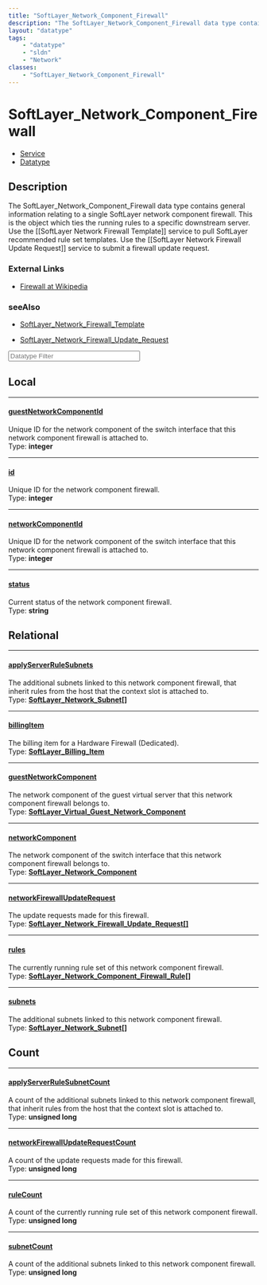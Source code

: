 ```yaml
---
title: "SoftLayer_Network_Component_Firewall"
description: "The SoftLayer_Network_Component_Firewall data type contains general information relating to a single SoftLayer network c... "
layout: "datatype"
tags:
    - "datatype"
    - "sldn"
    - "Network"
classes:
    - "SoftLayer_Network_Component_Firewall"
---
```


# SoftLayer_Network_Component_Firewall
<div id='service-datatype'>
    <ul id='sldn-reference-tabs'>
    <li id='service'> <a href='/reference/services/SoftLayer_Network_Component_Firewall' >Service</a></li>    <li id='datatype'> <a href='/reference/datatypes/SoftLayer_Network_Component_Firewall' >Datatype</a></li>
    </ul>
</div>

## Description 


The SoftLayer_Network_Component_Firewall data type contains general information relating to a single SoftLayer network component firewall. This is the object which ties the running rules to a specific downstream server. Use the [[SoftLayer Network Firewall Template]] service to pull SoftLayer recommended rule set templates. Use the [[SoftLayer Network Firewall Update Request]] service to submit a firewall update request. 

### External Links


* [Firewall at Wikipedia](http://en.wikipedia.org/wiki/Firewall_(networking))




### seeAlso

* [SoftLayer_Network_Firewall_Template](/reference/services/SoftLayer_Network_Firewall_Template )


* [SoftLayer_Network_Firewall_Update_Request](/reference/services/SoftLayer_Network_Firewall_Update_Request )




<!-- Filer BEGIN -->
<div class="view-filters">
        <div class="clearfix">
            <div class="search-input-box">
                <input placeholder="Datatype Filter" onkeyup="titleSearch(inputId='prop-input', divId='properties', elementClass='prop-row')" 
                    type="text" id="prop-input" value="" size="30" maxlength="128" class="form-text">
            </div>
        </div>
</div>
<!-- Filer END -->

<div id="properties" class="content">
<div id="localProperties" class="prop-content" >

## Local
<div class="prop-row">

-----
[guestNetworkComponentId]: #guestnetworkcomponentid
#### [guestNetworkComponentId]
Unique ID for the network component of the switch interface that this network component firewall is attached to.  
<span class="type-label">Type: </span>**integer**  



</div>
<div class="prop-row">

-----
[id]: #id
#### [id]
Unique ID for the network component firewall.  
<span class="type-label">Type: </span>**integer**  



</div>
<div class="prop-row">

-----
[networkComponentId]: #networkcomponentid
#### [networkComponentId]
Unique ID for the network component of the switch interface that this network component firewall is attached to.  
<span class="type-label">Type: </span>**integer**  



</div>
<div class="prop-row">

-----
[status]: #status
#### [status]
Current status of the network component firewall.  
<span class="type-label">Type: </span>**string**  



</div>
</div>
<!-- LOCAL PROPERTY END -->

<div id="relationalProperties"  class="prop-content" >

## Relational
<div class="prop-row">

-----
[applyServerRuleSubnets]: #applyserverrulesubnets
#### [applyServerRuleSubnets]
The additional subnets linked to this network component firewall, that inherit rules from the host that the context slot is attached to.  
<span class="type-label">Type: </span>**<a href='/reference/datatypes/SoftLayer_Network_Subnet'>SoftLayer_Network_Subnet[] </a>**  



</div>
<div class="prop-row">

-----
[billingItem]: #billingitem
#### [billingItem]
The billing item for a Hardware Firewall (Dedicated).  
<span class="type-label">Type: </span>**<a href='/reference/datatypes/SoftLayer_Billing_Item'>SoftLayer_Billing_Item </a>**  



</div>
<div class="prop-row">

-----
[guestNetworkComponent]: #guestnetworkcomponent
#### [guestNetworkComponent]
The network component of the guest virtual server that this network component firewall belongs to.  
<span class="type-label">Type: </span>**<a href='/reference/datatypes/SoftLayer_Virtual_Guest_Network_Component'>SoftLayer_Virtual_Guest_Network_Component </a>**  



</div>
<div class="prop-row">

-----
[networkComponent]: #networkcomponent
#### [networkComponent]
The network component of the switch interface that this network component firewall belongs to.  
<span class="type-label">Type: </span>**<a href='/reference/datatypes/SoftLayer_Network_Component'>SoftLayer_Network_Component </a>**  



</div>
<div class="prop-row">

-----
[networkFirewallUpdateRequest]: #networkfirewallupdaterequest
#### [networkFirewallUpdateRequest]
The update requests made for this firewall.  
<span class="type-label">Type: </span>**<a href='/reference/datatypes/SoftLayer_Network_Firewall_Update_Request'>SoftLayer_Network_Firewall_Update_Request[] </a>**  



</div>
<div class="prop-row">

-----
[rules]: #rules
#### [rules]
The currently running rule set of this network component firewall.  
<span class="type-label">Type: </span>**<a href='/reference/datatypes/SoftLayer_Network_Component_Firewall_Rule'>SoftLayer_Network_Component_Firewall_Rule[] </a>**  



</div>
<div class="prop-row">

-----
[subnets]: #subnets
#### [subnets]
The additional subnets linked to this network component firewall.  
<span class="type-label">Type: </span>**<a href='/reference/datatypes/SoftLayer_Network_Subnet'>SoftLayer_Network_Subnet[] </a>**  



</div>

## Count
<div class="prop-row">

-----
[applyServerRuleSubnetCount]: #applyserverrulesubnetcount
#### [applyServerRuleSubnetCount]
A count of the additional subnets linked to this network component firewall, that inherit rules from the host that the context slot is attached to.   
<span class="type-label">Type: </span>**unsigned long**  



</div>
<div class="prop-row">

-----
[networkFirewallUpdateRequestCount]: #networkfirewallupdaterequestcount
#### [networkFirewallUpdateRequestCount]
A count of the update requests made for this firewall.   
<span class="type-label">Type: </span>**unsigned long**  



</div>
<div class="prop-row">

-----
[ruleCount]: #rulecount
#### [ruleCount]
A count of the currently running rule set of this network component firewall.   
<span class="type-label">Type: </span>**unsigned long**  



</div>
<div class="prop-row">

-----
[subnetCount]: #subnetcount
#### [subnetCount]
A count of the additional subnets linked to this network component firewall.   
<span class="type-label">Type: </span>**unsigned long**  



</div>
</div>


